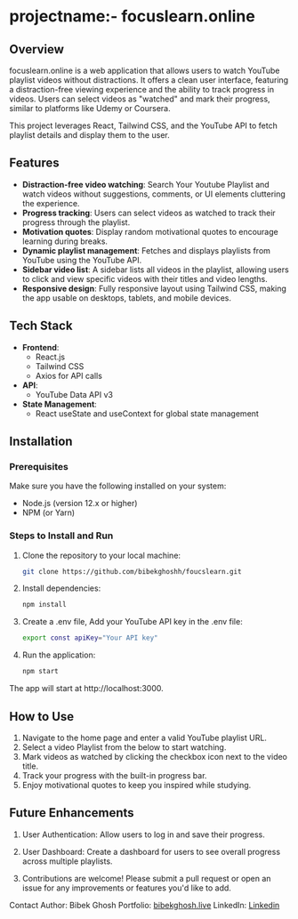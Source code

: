 
# projectname:- focuslearn.online

## Overview
focuslearn.online is a web application that allows users to watch YouTube playlist videos without distractions. It offers a clean user interface, featuring a distraction-free viewing experience and the ability to track progress in videos. Users can select videos as "watched" and mark their progress, similar to platforms like Udemy or Coursera.

This project leverages React, Tailwind CSS, and the YouTube API to fetch playlist details and display them to the user.

## Features
- **Distraction-free video watching**: Search Your Youtube  Playlist and watch videos without suggestions, comments, or UI elements cluttering the experience.
- **Progress tracking**: Users can select videos as watched to track their progress through the playlist.
- **Motivation quotes**: Display random motivational quotes to encourage learning during breaks.
- **Dynamic playlist management**: Fetches and displays playlists from YouTube using the YouTube API.
- **Sidebar video list**: A sidebar lists all videos in the playlist, allowing users to click and view specific videos with their titles and video lengths.
- **Responsive design**: Fully responsive layout using Tailwind CSS, making the app usable on desktops, tablets, and mobile devices.

## Tech Stack
- **Frontend**: 
  - React.js
  - Tailwind CSS
  - Axios for API calls
- **API**: 
  - YouTube Data API v3
- **State Management**:
  - React useState and useContext for global state management



## Installation

### Prerequisites
Make sure you have the following installed on your system:
- Node.js (version 12.x or higher)
- NPM (or Yarn)

### Steps to Install and Run
1. Clone the repository to your local machine:
   ```bash
   git clone https://github.com/bibekghoshh/foucslearn.git
2. Install dependencies:
    ```bash
    npm install
3. Create a .env file, Add your YouTube API key in the .env file:
    ```bash
    export const apiKey="Your API key"
4. Run the application:
    ```bash
    npm start
    
The app will start at http://localhost:3000.

## How to Use

1. Navigate to the home page and enter a valid YouTube playlist URL.
2. Select a video Playlist from the below to start watching.
3. Mark videos as watched by clicking the checkbox icon next to the video title.
4. Track your progress with the built-in progress bar.
5. Enjoy motivational quotes to keep you inspired while studying.


## Future Enhancements
1. User Authentication: Allow users to log in and save their progress.
2. User Dashboard: Create a dashboard for users to see overall progress across multiple playlists.

3. Contributions are welcome! Please submit a pull request or open an issue for any improvements or features you'd like to add.


Contact
Author: Bibek Ghosh
Portfolio: [bibekghosh.live](https://www.bibekghosh.live/)
LinkedIn: [Linkedin](https://www.linkedin.com/in/bibekghoshh/)
